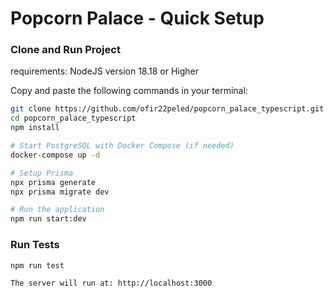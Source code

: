 
# Popcorn Palace - Quick Setup

### Clone and Run Project

requirements:
NodeJS version 18.18 or Higher

Copy and paste the following commands in your terminal:

```bash
git clone https://github.com/ofir22peled/popcorn_palace_typescript.git
cd popcorn_palace_typescript
npm install

# Start PostgreSQL with Docker Compose (if needed)
docker-compose up -d

# Setup Prisma
npx prisma generate
npx prisma migrate dev

# Run the application
npm run start:dev
```

### Run Tests

```bash
npm run test

The server will run at: http://localhost:3000